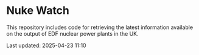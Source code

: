 # Nuke Watch

This repository includes code for retrieving the latest information available on the output of EDF nuclear power plants in the UK.

Last updated: 2025-04-23 11:10